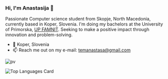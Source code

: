### Hi, I'm Anastasija 👋

Passionate Computer science student from Skopje, North Macedonia, currently based in Koper, Slovenia. I'm doing my bachelors at the University of Primorska, <a href="https://www.famnit.upr.si/en">UP FAMNIT</a>. Seeking to make a positive impact through innovation and problem-solving.

- 📍 Koper, Slovenia
- 📫 Reach me out on my e-mail: temanastasa@gmail.com

![pv](https://pageview.vercel.app/?github_user=ATemova)

![Top Languages Card](https://github-readme-stats.vercel.app/api/top-langs/?username=ATemova&layout=compact)
